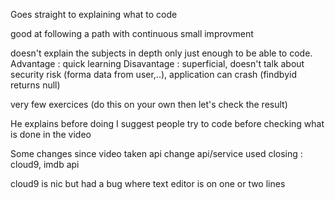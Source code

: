 Goes straight to explaining what to code

good at following a path with continuous small improvment

doesn't explain the subjects in depth only just enough to be able to code.
Advantage : quick learning
Disavantage : superficial, doesn't talk about security risk (forma data from user,..), application can crash (findbyid returns null)


very few exercices (do this on your own then let's check the result)

He explains before doing
I suggest people try to code before checking what is done in the video

Some changes since video taken
api change
api/service used closing : cloud9, imdb api


cloud9 is nic but had a bug where text editor is on one or two lines
